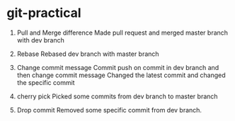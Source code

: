 # git-practical

1. Pull and Merge difference
Made pull request and merged master branch with dev branch

2. Rebase
Rebased dev branch with master branch 

3. Change commit message
Commit push on commit in dev branch and then change commit message
Changed the latest commit and changed the specific commit

4. cherry pick
Picked some commits from dev branch to master branch

5. Drop commit
Removed some specific commit from dev branch.
